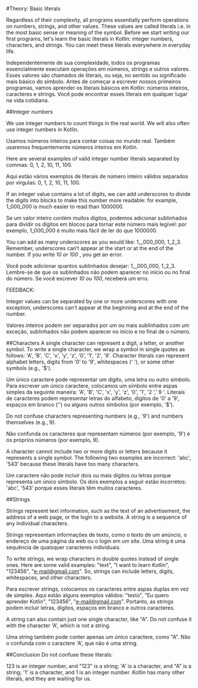 #Theory: Basic literals

Regardless of their complexity, all programs essentially perform operations on numbers, strings, and other values. These values are called literals i.e. in the most basic sense or meaning of the symbol. Before we start writing our first programs, let's learn the basic literals in Kotlin: integer numbers, characters, and strings. You can meet these literals everywhere in everyday life.

Independentemente de sua complexidade, todos os programas essencialmente executam operações em números, strings e outros valores. Esses valores são chamados de literais, ou seja, no sentido ou significado mais básico do símbolo. Antes de começar a escrever nossos primeiros programas, vamos aprender os literais básicos em Kotlin: números inteiros, caracteres e strings. Você pode encontrar esses literais em qualquer lugar na vida cotidiana.

##Integer numbers

We use integer numbers to count things in the real world. We will also often use integer numbers in Kotlin.

Usamos números inteiros para contar coisas no mundo real. Também usaremos frequentemente números inteiros em Kotlin.

Here are several examples of valid integer number literals separated by commas: 0, 1, 2, 10, 11, 100.

Aqui estão vários exemplos de literais de número inteiro válidos separados por vírgulas: 0, 1, 2, 10, 11, 100.

If an integer value contains a lot of digits, we can add underscores to divide the digits into blocks to make this number more readable: for example, 1_000_000 is much easier to read than 1000000.

Se um valor inteiro contém muitos dígitos, podemos adicionar sublinhados para dividir os dígitos em blocos para tornar este número mais legível: por exemplo, 1_000_000 é muito mais fácil de ler do que 1000000.

You can add as many underscores as you would like: 1__000_000, 1_2_3. Remember, underscores can’t appear at the start or at the end of the number. If you write _10 or 100_ , you get an error.

Você pode adicionar quantos sublinhados desejar: 1__000_000, 1_2_3. Lembre-se de que os sublinhados não podem aparecer no início ou no final do número. Se você escrever _10 ou 100_, receberá um erro.


FEEDBACK:

Integer values can be separated by one or more underscores with one
exception, underscores can't appear at the beginning and at the end of
the number.

Valores inteiros podem ser separados por um ou mais sublinhados com um
exceção, sublinhados não podem aparecer no início e no final de
o número.

##Characters
A single character can represent a digit, a letter, or another symbol. To write a single character, we wrap a symbol in single quotes as follows: 'A', 'B', 'C', 'x', 'y', 'z', '0', '1', '2', '9'. Character literals can represent alphabet letters, digits from '0' to '9', whitespaces (' '), or some other symbols (e.g., '$').

Um único caractere pode representar um dígito, uma letra ou outro símbolo. Para escrever um único caractere, colocamos um símbolo entre aspas simples da seguinte maneira: 'A', 'B', 'C', 'x', 'y', 'z', '0', '1', '2 ',' 9 '. Literais de caracteres podem representar letras do alfabeto, dígitos de '0' a '9', espaços em branco ('') ou alguns outros símbolos (por exemplo, '$').

Do not confuse characters representing numbers (e.g., '9') and numbers themselves (e.g., 9).

Não confunda os caracteres que representam números (por exemplo, '9') e os próprios números (por exemplo, 9).

A character cannot include two or more digits or letters because it represents a single symbol. The following two examples are incorrect: 'abc', '543' because these literals have too many characters.

Um caractere não pode incluir dois ou mais dígitos ou letras porque representa um único símbolo. Os dois exemplos a seguir estão incorretos: 'abc', '543' porque esses literais têm muitos caracteres.

##Strings

Strings represent text information, such as the text of an advertisement, the address of a web page, or the login to a website. A string is a sequence of any individual characters.

Strings representam informações de texto, como o texto de um anúncio, o endereço de uma página da web ou o login em um site. Uma string é uma sequência de quaisquer caracteres individuais.

To write strings, we wrap characters in double quotes instead of single ones. Here are some valid examples: "text", "I want to learn Kotlin", "123456", "e-mail@gmail.com". So, strings can include letters, digits, whitespaces, and other characters.

Para escrever strings, colocamos os caracteres entre aspas duplas em vez de simples. Aqui estão alguns exemplos válidos: "texto", "Eu quero aprender Kotlin", "123456", "e-mail@gmail.com". Portanto, as strings podem incluir letras, dígitos, espaços em branco e outros caracteres.

A string can also contain just one single character, like "A". Do not confuse it with the character 'A', which is not a string.

Uma string também pode conter apenas um único caractere, como "A". Não o confunda com o caractere 'A', que não é uma string.

##Conclusion
Do not confuse these literals:

123 is an integer number, and "123" is a string;
'A' is a character, and "A" is a string;
'1' is a character, and 1 is an integer number.
Kotlin has many other literals, and they are waiting for us.